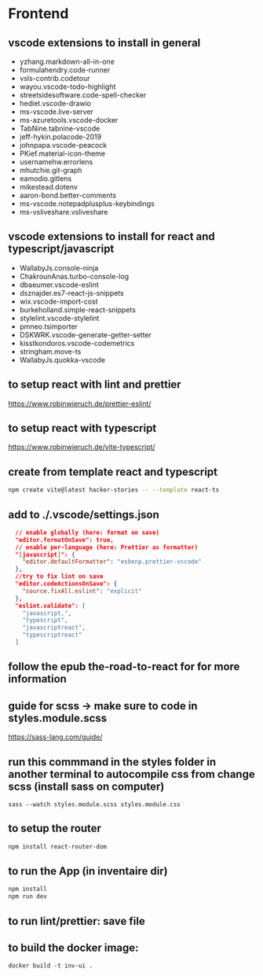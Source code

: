 # Frontend

## vscode extensions to install in general

- yzhang.markdown-all-in-one
- formulahendry.code-runner
- vsls-contrib.codetour
- wayou.vscode-todo-highlight
- streetsidesoftware.code-spell-checker
- hediet.vscode-drawio
- ms-vscode.live-server
- ms-azuretools.vscode-docker
- TabNine.tabnine-vscode
- jeff-hykin.polacode-2019
- johnpapa.vscode-peacock
- PKief.material-icon-theme
- usernamehw.errorlens
- mhutchie.git-graph
- eamodio.gitlens
- mikestead.dotenv
- aaron-bond.better-comments
- ms-vscode.notepadplusplus-keybindings
- ms-vsliveshare.vsliveshare

## vscode extensions to install for react and typescript/javascript

- WallabyJs.console-ninja
- ChakrounAnas.turbo-console-log
- dbaeumer.vscode-eslint
- dsznajder.es7-react-js-snippets
- wix.vscode-import-cost
- burkeholland.simple-react-snippets
- stylelint.vscode-stylelint
- pmneo.tsimporter
- DSKWRK.vscode-generate-getter-setter
- kisstkondoros.vscode-codemetrics
- stringham.move-ts
- WallabyJs.quokka-vscode

## to setup react with lint and prettier

https://www.robinwieruch.de/prettier-eslint/

## to setup react with typescript

https://www.robinwieruch.de/vite-typescript/

## create from template react and typescript

```bash
npm create vite@latest hacker-stories -- --template react-ts
```

## add to ./.vscode/settings.json

```json
  // enable globally (here: format on save)
  "editor.formatOnSave": true,
  // enable per-language (here: Prettier as formatter)
  "[javascript]": {
    "editor.defaultFormatter": "esbenp.prettier-vscode"
  },
  //try to fix lint on save
  "editor.codeActionsOnSave": {
    "source.fixAll.eslint": "explicit"
  },
  "eslint.validate": [
    "javascript,",
    "typescript",
    "javascriptreact",
    "typescriptreact"
  ]
```

## follow the epub the-road-to-react for for more information

## guide for scss -> make sure to code in styles.module.scss

https://sass-lang.com/guide/

## run this commmand in the styles folder in another terminal to autocompile css from change scss (install sass on computer)

```console
sass --watch styles.module.scss styles.module.css
```

## to setup the router
```bash
npm install react-router-dom
```

## to run the App (in inventaire dir)

```bash
npm install
npm run dev
```


## to run lint/prettier: save file

## to build the docker image:

```
docker build -t inv-ui .
```
